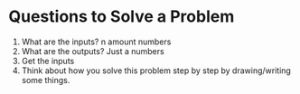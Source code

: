 # Questions to Solve a Problem

1. What are the inputs?
    n amount numbers
2. What are the outputs?
    Just a numbers
3. Get the inputs
4. Think about how you solve this problem step by step by drawing/writing some things.